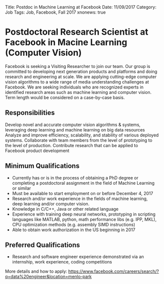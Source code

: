 Title: Postdoc in Machine Learning at Facebook
Date: 11/09/2017
Category: Job
Tags: Job, Facebook, Fall 2017
xnonews: true

# Postdoctoral Research Scientist at Facebook in Macine Learning (Computer Vision)

Facebook is seeking a Visiting Researcher to join our team. Our group is committed to developing next generation products and platforms and doing research and engineering at scale. We are applying cutting-edge computer vision algorithms to a wide range of media understanding challenges at Facebook. We are seeking individuals who are recognized experts in identified research areas such as machine learning and computer vision. Term length would be considered on a case-by-case basis.

## Responsibilities
Develop novel and accurate computer vision algorithms & systems, leveraging deep learning and machine learning on big data resources
Analyze and improve efficiency, scalability, and stability of various deployed systems.
Collaborate with team members from the level of prototyping to the level of production.
Contribute research that can be applied to Facebook product development

## Minimum Qualifications
* Currently has or is in the process of obtaining a PhD degree or completing a postdoctoral assignment in the field of Machine Learning or similar 
* Must be available to start employment on or before December 4, 2017 
* Research and/or work experience in the fields of machine learning, deep learning and/or computer vision.
* Knowledge in C/C++, Java or other related language
* Experience with training deep neural networks, prototyping in scripting languages like MATLAB, python, math performance libs (e.g. IPP, MKL), CPU optimization methods (e.g. assembly SIMD instructions)
* Able to obtain work authorization in the US beginning in 2017 

## Preferred Qualifications
* Research and software engineer experience demonstrated via an internship, work experience, coding competitions

More details and how to apply:
https://www.facebook.com/careers/search/?q=data%20engineer&location=menlo-park 